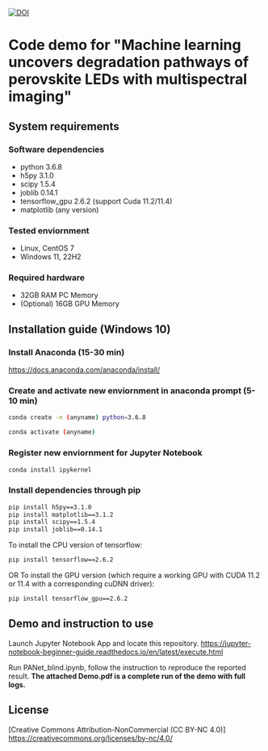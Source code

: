 [![DOI](https://zenodo.org/badge/681432757.svg)](https://zenodo.org/badge/latestdoi/681432757)

# Code demo for "Machine learning uncovers degradation pathways of perovskite LEDs with multispectral imaging"

## System requirements

### Software dependencies
- python 3.6.8
- h5py 3.1.0
- scipy 1.5.4
- joblib 0.14.1
- tensorflow_gpu 2.6.2 (support Cuda 11.2/11.4)
- matplotlib (any version)

### Tested enviornment
- Linux, CentOS 7
- Windows 11, 22H2

### Required hardware
- 32GB RAM PC Memory
- (Optional) 16GB GPU Memory

## Installation guide (Windows 10)

### Install Anaconda (15-30 min)
https://docs.anaconda.com/anaconda/install/

### Create and activate new enviornment in anaconda prompt (5-10 min)
```bash
conda create -n (anyname) python=3.6.8
```
```bash
conda activate (anyname)
```

### Register new enviornment for Jupyter Notebook
```bash
conda install ipykernel
```

### Install dependencies through pip
```bash
pip install h5py==3.1.0
pip install matplotlib==3.1.2
pip install scipy==1.5.4
pip install joblib==0.14.1
```

To install the CPU version of tensorflow:
```bash
pip install tensorflow==2.6.2
```

OR To install the GPU version (which require a working GPU with CUDA 11.2 or 11.4 with a corresponding cuDNN driver):
```bash
pip install tensorflow_gpu==2.6.2
```


## Demo and instruction to use

Launch Jupyter Notebook App and locate this repository.
https://jupyter-notebook-beginner-guide.readthedocs.io/en/latest/execute.html

Run PANet_blind.ipynb, follow the instruction to reproduce the reported result. 
**The attached Demo.pdf is a complete run of the demo with full logs.**

## License

[Creative Commons Attribution-NonCommercial (CC BY-NC 4.0)]
https://creativecommons.org/licenses/by-nc/4.0/